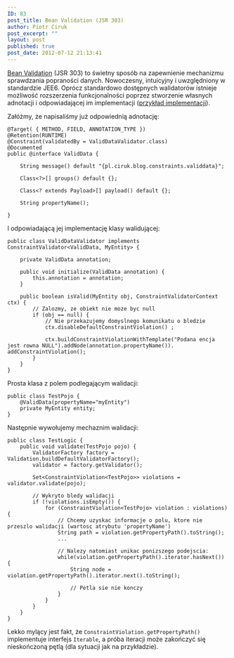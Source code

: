 ```yaml
---
ID: 83
post_title: Bean Validation (JSR 303)
author: Piotr Ciruk
post_excerpt: ""
layout: post
published: true
post_date: 2012-07-12 21:13:41
---
```

<a href="http://docs.oracle.com/javaee/6/tutorial/doc/gircz.html" title="Bean Validation" target="_blank">Bean Validation</a> (JSR 303) to świetny sposób na zapewnienie mechanizmu sprawdzania popraności danych. Nowoczesny, intuicyjny i uwzględniony w standardzie JEE6. 
Oprócz standardowo dostępnych walidatorów istnieje możliwość rozszerzenia funkcjonalności poprzez stworzenie własnych adnotacji i odpowiadającej im implementacji (<a href="http://docs.jboss.org/hibernate/validator/4.0.1/reference/en/html/validator-customconstraints.html" title="przykład implementacji" target="_blank">przykład implementacji</a>).

Załóżmy, że napisaliśmy już odpowiednią adnotację:
```
@Target( { METHOD, FIELD, ANNOTATION_TYPE })
@Retention(RUNTIME)
@Constraint(validatedBy = ValidDataValidator.class)
@Documented
public @interface ValidData {

    String message() default "{pl.ciruk.blog.constraints.validdata}";

    Class<?>[] groups() default {};

    Class<? extends Payload>[] payload() default {};
    
    String propertyName();

}
```

I odpowiadającą jej implementację klasy walidującej:
```
public class ValidDataValidator implements ConstraintValidator<ValidData, MyEntity> {

    private ValidData annotation;

    public void initialize(ValidData annotation) {
        this.annotation = annotation;
    }

    public boolean isValid(MyEntity obj, ConstraintValidatorContext ctx) {
		// Zalozmy, ze obiekt nie moze byc null
		if (obj == null) {
			// Nie przekazujemy domyslnego komunikatu o bledzie
			ctx.disableDefaultConstraintViolation() ;
			
			ctx.buildConstraintViolationWithTemplate("Podana encja jest rowna NULL").addNode(annotation.propertyName()).	addConstraintViolation();
		}
    }
}
```

Prosta klasa z polem podlegającym walidacji:
```
public class TestPojo {
	@ValidData(propertyName="myEntity")
	private MyEntity entity;
}
```

Następnie wywołujemy mechaznim walidacji:
```
public class TestLogic {
	public void validate(TestPojo pojo) {
		ValidatorFactory factory = Validation.buildDefaultValidatorFactory();
        validator = factory.getValidator();
		
		Set<ConstraintViolation<TestPojo>> violations = validator.validate(pojo);
		
		// Wykryto bledy walidacji
		if (!violations.isEmpty()) {
			for (ConstraintViolation<TestPojo> violation : violations) {
				// Chcemy uzyskac informacje o polu, ktore nie przeszlo walidacji (wartosc atrybutu 'propertyName')
				String path = violation.getPropertyPath().toString();
				...
				
				// Nalezy natomiast unikac ponizszego podejscia:
				while(violation.getPropertyPath().iterator.hasNext()) {
					String node = violation.getPropertyPath().iterator.next().toString();
					
					// Petla sie nie konczy
				}
			}
		}
	}
}
```

Lekko mylący jest fakt, że `ConstraintViolation.getPropertyPath()` implementuje interfejs `Iterable`, a próba iteracji może zakończyć się nieskończoną pętlą (dla sytuacji jak na przykładzie).